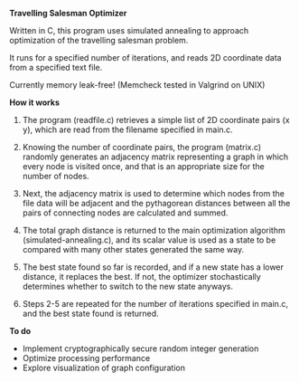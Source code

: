 **Travelling Salesman Optimizer**

Written in C, this program uses simulated annealing to approach optimization of the travelling salesman problem.

It runs for a specified number of iterations, and reads 2D coordinate data from a specified text file.

Currently memory leak-free! (Memcheck tested in Valgrind on UNIX)


**How it works**

1. The program (readfile.c) retrieves a simple list of 2D coordinate pairs (x y), which are read from the filename specified in main.c.

2. Knowing the number of coordinate pairs, the program (matrix.c) randomly generates an adjacency matrix representing a graph in which every node is visited once, and that is an appropriate size for the number of nodes.

3. Next, the adjacency matrix is used to determine which nodes from the file data will be adjacent and the pythagorean distances between all the pairs of connecting nodes are calculated and summed.

4. The total graph distance is returned to the main optimization algorithm (simulated-annealing.c), and its scalar value is used as a state to be compared with many other states generated the same way.

5. The best state found so far is recorded, and if a new state has a lower distance, it replaces the best. If not, the optimizer stochastically determines whether to switch to the new state anyways.

6. Steps 2-5 are repeated for the number of iterations specified in main.c, and the best state found is returned.


**To do**

- Implement cryptographically secure random integer generation
- Optimize processing performance
- Explore visualization of graph configuration
